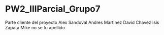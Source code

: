 # PW2_IIIParcial_Grupo7
Parte cliente del proyecto
Alex Sandoval
Andres Martinez
David Chavez
Isis Zapata
Mike no se tu apellido
